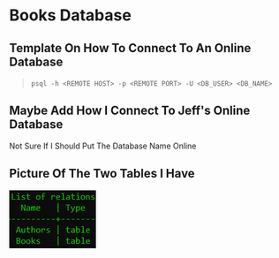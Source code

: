 # Books Database  

## Template On How To Connect To An Online Database  

>``psql -h <REMOTE HOST> -p <REMOTE PORT> -U <DB_USER> <DB_NAME>``    

## Maybe Add How I Connect To Jeff's Online Database  

Not Sure If I Should Put The Database Name Online  

## Picture Of The Two Tables I Have  

![Both Tables](Tables.png)  
